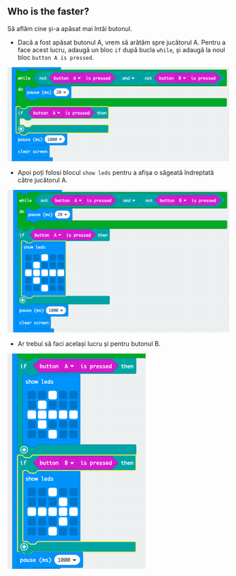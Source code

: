 ## Who is the faster?

Să aflăm cine și-a apăsat mai întâi butonul.

+ Dacă a fost apăsat butonul A, vrem să arătăm spre jucătorul A. Pentru a face acest lucru, adaugă un bloc `if` după bucla `while`, și adaugă la noul bloc `button A is pressed`.

![captură de ecran](images/reaction-if-a.png)

+ Apoi poți folosi blocul `show leds` pentru a afișa o săgeată îndreptată către jucătorul A.

![captură de ecran](images/reaction-if-a-show.png)

+ Ar trebui să faci același lucru și pentru butonul B.

![captură de ecran](images/reaction-if-b-show.png)